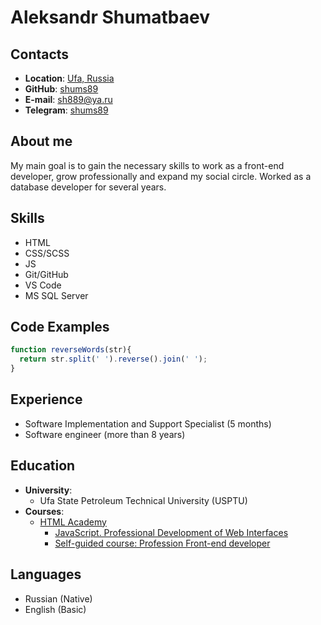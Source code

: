 # Aleksandr Shumatbaev

## Contacts

- **Location**: [Ufa, Russia](https://goo.gl/maps/F9jZjGahTnqjNDWF9)
- **GitHub**: [shums89](https://github.com/shums89)
- **E-mail**: [sh889@ya.ru](mailto:sh889@ya.ru)
- **Telegram**: [shums89](https://t.me/shums89)

## About me

My main goal is to gain the necessary skills to work as a front-end developer, grow professionally and expand my social circle. Worked as a database developer for several years.

## Skills

- HTML
- CSS/SCSS
- JS
- Git/GitHub
- VS Code
- MS SQL Server

## Code Examples

```javascript
function reverseWords(str){
  return str.split(' ').reverse().join(' ');
}
```

## Experience

- Software Implementation and Support Specialist (5 months)
- Software engineer (more than 8 years)

## Education

- **University**: 
  - Ufa State Petroleum Technical University (USPTU)
- **Courses**:
  - [HTML Academy](https://htmlacademy.ru/)
    - [JavaScript. Professional Development of Web Interfaces](https://htmlacademy.ru/intensive/javascript)
    - [Self-guided course: Profession Front-end developer](https://htmlacademy.ru/profession/frontender-solo)

## Languages

- Russian (Native)
- English (Basic)